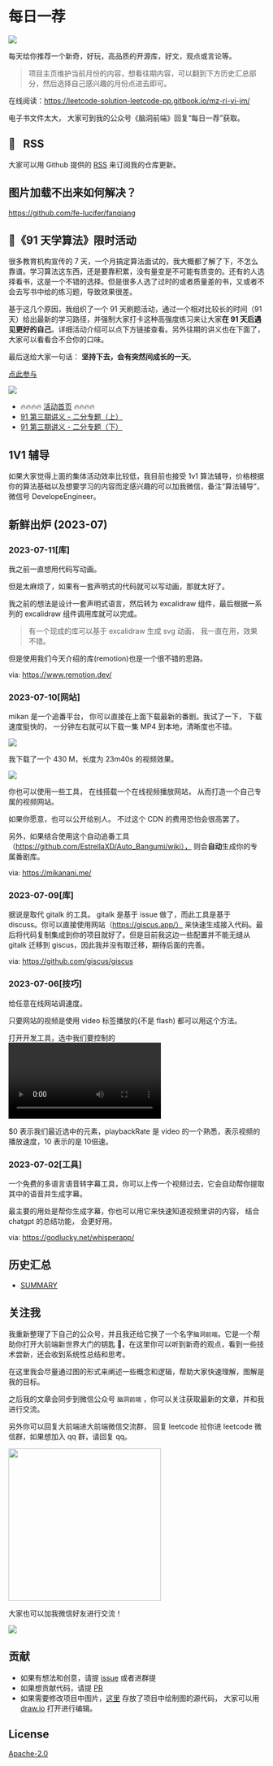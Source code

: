 # 每日一荐

![](https://p.ipic.vip/2in7io.jpg)

每天给你推荐一个新奇，好玩，高品质的开源库，好文，观点或言论等。

> 项目主页维护当前月份的内容，想看往期内容，可以翻到下方历史汇总部分，然后选择自己感兴趣的月份点进去即可。

在线阅读：https://leetcode-solution-leetcode-pp.gitbook.io/mz-ri-yi-jm/

电子书文件太大， 大家可到我的公众号《脑洞前端》回复“每日一荐”获取。

## :newspaper: &nbsp; RSS

大家可以用 Github 提供的 [RSS](https://github.com/azl397985856/daily-featured/commits.atom) 来订阅我的仓库更新。

## 图片加载不出来如何解决？

<https://github.com/fe-lucifer/fanqiang>

## :calendar:《91 天学算法》限时活动

很多教育机构宣传的 7 天，一个月搞定算法面试的，我大概都了解了下，不怎么靠谱。学习算法这东西，还是要靠积累，没有量变是不可能有质变的。还有的人选择看书，这是一个不错的选择。但是很多人选了过时的或者质量差的书，又或者不会去写书中给的练习题，导致效果很差。

基于这几个原因，我组织了一个 91 天刷题活动，通过一个相对比较长的时间（91 天）给出最新的学习路径，并强制大家打卡这种高强度练习来让大家**在 91 天后遇见更好的自己**。详细活动介绍可以点下方链接查看。另外往期的讲义也在下面了，大家可以看看合不合你的口味。

最后送给大家一句话： **坚持下去，会有突然间成长的一天**。

[点此参与](https://github.com/azl397985856/leetcode/discussions/532)

![](https://p.ipic.vip/plj0jz.jpg)

- 🔥🔥🔥🔥 [活动首页](https://leetcode-solution.cn/91) 🔥🔥🔥🔥
- [91 第三期讲义 - 二分专题（上）](https://github.com/azl397985856/leetcode/blob/master/thinkings/binary-search-1.md)
- [91 第三期讲义 - 二分专题（下）](https://github.com/azl397985856/leetcode/blob/master/thinkings/binary-search-2.md)

## 1V1 辅导

如果大家觉得上面的集体活动效率比较低，我目前也接受 1v1 算法辅导，价格根据你的算法基础以及想要学习的内容而定感兴趣的可以加我微信，备注“算法辅导”，微信号 DevelopeEngineer。

## 新鲜出炉 (2023-07)

### 2023-07-11[库]

我之前一直想用代码写动画。

但是太麻烦了，如果有一套声明式的代码就可以写动画，那就太好了。

我之前的想法是设计一套声明式语言，然后转为 excalidraw 组件，最后根据一系列的 excalidraw 组件调用库就可以完成。

> 有一个现成的库可以基于 excalidraw 生成 svg 动画， 我一直在用，效果不错。

但是使用我们今天介绍的库(remotion)也是一个很不错的思路。

via: https://www.remotion.dev/
### 2023-07-10[网站]

mikan 是一个追番平台， 你可以直接在上面下载最新的番剧。我试了一下， 下载速度挺快的， 一分钟左右就可以下载一集 MP4 到本地，清晰度也不错。

![](https://p.ipic.vip/3dlv5z.png)

我下载了一个 430 M，长度为 23m40s 的视频效果。

![](https://p.ipic.vip/a73vy1.png)

你也可以使用一些工具， 在线搭载一个在线视频播放网站， 从而打造一个自己专属的视频网站。

如果你愿意，也可以公开给别人。 不过这个 CDN 的费用恐怕会很高罢了。

另外，如果结合使用这个自动追番工具（https://github.com/EstrellaXD/Auto_Bangumi/wiki）， 则会**自动**生成你的专属番剧库。

via: https://mikanani.me/

### 2023-07-09[库]

据说是取代 gitalk 的工具。 gitalk 是基于 issue 做了，而此工具是基于 discuss。你可以直接使用网站（https://giscus.app/） 来快速生成接入代码。最后将代码复制集成到你的项目就好了。但是目前我这边一些配置并不能无缝从 gitalk 迁移到 giscus，因此我并没有取迁移，期待后面的完善。

via: https://github.com/giscus/giscus

### 2023-07-06[技巧]

给任意在线网站调速度。

只要网站的视频是使用 video 标签播放的(不是 flash) 都可以用这个方法。

打开开发工具，选中我们要控制的 <video> 元素，然后输入以下内容：`$0.playbackRate = 10` ，并按 Enter 执行。你会发现，视频的播放速度已经发生变化了。

$0 表示我们最近选中的元素，playbackRate 是 video 的一个熟悉，表示视频的播放速度，10 表示的是 10倍速。

### 2023-07-02[工具]

一个免费的多语言语音转字幕工具，你可以上传一个视频过去，它会自动帮你提取其中的语音并生成字幕。

最主要的用处是帮你生成字幕，你也可以用它来快速知道视频里讲的内容， 结合 chatgpt 的总结功能， 会更好用。

via:  https://godlucky.net/whisperapp/

## 历史汇总

- [SUMMARY](./SUMMARY.md)

## 关注我

我重新整理了下自己的公众号，并且我还给它换了一个名字`脑洞前端`，它是一个帮助你打开大前端新世界大门的钥匙 🔑，在这里你可以听到新奇的观点，看到一些技术尝新，还会收到系统性总结和思考。

在这里我会尽量通过图的形式来阐述一些概念和逻辑，帮助大家快速理解，图解是我的目标。

之后我的文章会同步到微信公众号 `脑洞前端` ，你可以关注获取最新的文章，并和我进行交流。

另外你可以回复大前端进大前端微信交流群， 回复 leetcode 拉你进 leetcode 微信群，如果想加入 qq 群，请回复 qq。

<img width="300" src="https://p.ipic.vip/bp35i7.jpg">

大家也可以加我微信好友进行交流！

![](https://p.ipic.vip/p6dekr.jpg)

## 贡献

- 如果有想法和创意，请提 [issue](https://github.com/azl397985856/daily-featured/issues) 或者进群提
- 如果想贡献代码，请提 [PR](https://github.com/azl397985856/daily-featured/pulls)
- 如果需要修改项目中图片，[这里](./assets/) 存放了项目中绘制图的源代码， 大家可以用 [draw.io](https://www.draw.io/) 打开进行编辑。

## License

[Apache-2.0](./LICENSE)
